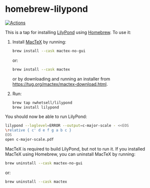 # homebrew-lilypond

[![Actions](https://github.com/nwhetsell/homebrew-lilypond/workflows/CI/badge.svg)](https://github.com/nwhetsell/homebrew-lilypond/actions?workflow=CI)

This is a tap for installing [LilyPond](https://lilypond.org) using [Homebrew](https://brew.sh). To use it:

1. Install [MacTeX](https://tug.org/mactex/) by running:

    ```sh
    brew install --cask mactex-no-gui
    ```

    or:

    ```sh
    brew install --cask mactex
    ```

    or by downloading and running an installer from https://tug.org/mactex/mactex-download.html.

2. Run:

    ```sh
    brew tap nwhetsell/lilypond
    brew install lilypond
    ```

You should now be able to run LilyPond:

```sh
lilypond --loglevel=ERROR --output=c-major-scale - <<EOS
\relative { c' d e f g a b c }
EOS
open c-major-scale.pdf
```

MacTeX is required to build LilyPond, but not to run it. If you installed MacTeX
using Homebrew, you can uninstall MacTeX by running:

```sh
brew uninstall --cask mactex-no-gui
```

or:

```sh
brew uninstall --cask mactex
```
